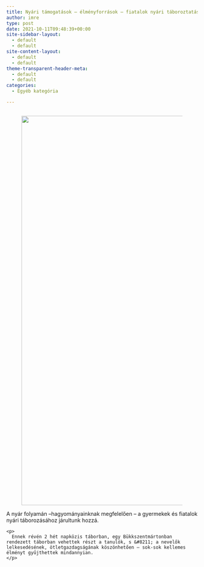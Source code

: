 ```yaml
---
title: Nyári támogatások – élményforrások – fiatalok nyári táboroztatása
author: imre
type: post
date: 2021-10-11T09:48:39+00:00
site-sidebar-layout:
  - default
  - default
site-content-layout:
  - default
  - default
theme-transparent-header-meta:
  - default
  - default
categories:
  - Egyéb kategória

---
```

<pre class="wp-block-preformatted"></pre>

<div class="wp-block-media-text alignwide is-stacked-on-mobile" style="grid-template-columns:16% auto">
  <figure class="wp-block-media-text__media"><img decoding="async" loading="lazy" width="768" height="1024" src="http://localhost:8080/wp-content/uploads/2021/10/203951532_2962157167389718_7624771440097251839_n-768x1024.jpg" alt="" class="wp-image-3612 size-full" srcset="http://localhost:8080/wp-content/uploads/2021/10/203951532_2962157167389718_7624771440097251839_n-768x1024.jpg 768w, http://localhost:8080/wp-content/uploads/2021/10/203951532_2962157167389718_7624771440097251839_n-225x300.jpg 225w, http://localhost:8080/wp-content/uploads/2021/10/203951532_2962157167389718_7624771440097251839_n-1152x1536.jpg 1152w, http://localhost:8080/wp-content/uploads/2021/10/203951532_2962157167389718_7624771440097251839_n.jpg 1296w" sizes="(max-width: 768px) 100vw, 768px" /></figure>
  
  <div class="wp-block-media-text__content">
    <p>
      A nyár folyamán –hagyományainknak megfelelően – a gyermekek és fiatalok nyári táborozásához járultunk hozzá.
    </p>
    
    <p>
      Ennek révén 2 hét napközis táborban, egy Bükkszentmártonban rendezett táborban vehettek részt a tanulók, s &#8211; a nevelők lelkesedésének, ötletgazdagságának köszönhetően – sok-sok kellemes élményt gyűjthettek mindannyian.
    </p>
  </div>
</div>